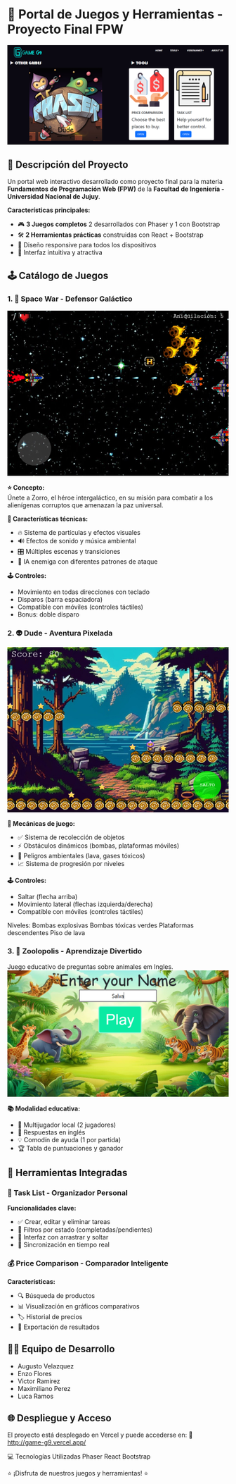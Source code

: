 # 🚀 Portal de Juegos y Herramientas - Proyecto Final FPW
![Banner del Proyecto](https://github.com/salvavelazquez/GameG9/blob/main/portada.PNG)
## 📌 Descripción del Proyecto

Un portal web interactivo desarrollado como proyecto final para la materia **Fundamentos de Programación Web (FPW)** de la **Facultad de Ingeniería - Universidad Nacional de Jujuy**.

**Características principales:**
- 🎮 **3 Juegos completos** 2 desarrollados con Phaser y 1 con Bootstrap
- 🛠️ **2 Herramientas prácticas** construidas con React + Bootstrap
- 📱 Diseño responsive para todos los dispositivos
- 🌈 Interfaz intuitiva y atractiva

## 🕹️ Catálogo de Juegos

### 1. 🚀 Space War - Defensor Galáctico
![Space War](https://github.com/salvavelazquez/GameG9/blob/main/SpaceWar.PNG)

**⭐ Concepto:**  
Únete a Zorro, el héroe intergaláctico, en su misión para combatir a los alienígenas corruptos que amenazan la paz universal.

**🎯 Características técnicas:**
- 🔥 Sistema de partículas y efectos visuales
- 🔊 Efectos de sonido y música ambiental
- 🎛️ Múltiples escenas y transiciones
- 👾 IA enemiga con diferentes patrones de ataque

**🕹️ Controles:**
- Movimiento en todas direcciones con teclado
- Disparos (barra espaciadora)
- Compatible con móviles (controles táctiles)
- Bonus: doble disparo

### 2. 👽 Dude - Aventura Pixelada
![Dude Game](https://github.com/salvavelazquez/GameG9/blob/main/Dude.PNG)

**🧩 Mecánicas de juego:**
- ✅ Sistema de recolección de objetos
- ⚡ Obstáculos dinámicos (bombas, plataformas móviles)
- 🌋 Peligros ambientales (lava, gases tóxicos)
- 📈 Sistema de progresión por niveles

**🕹️ Controles:**
- Saltar (flecha arriba)
- Movimiento lateral (flechas izquierda/derecha)
- Compatible con móviles (controles táctiles)

Niveles:
Bombas explosivas
Bombas tóxicas verdes
Plataformas descendentes
Piso de lava

### 3. 🦁 Zoolopolis - Aprendizaje Divertido
Juego educativo de preguntas sobre animales em Ingles.
 ![Zoolopolis](https://github.com/salvavelazquez/GameG9/blob/main/Zoolopolis.PNG)

**📚 Modalidad educativa:**
- 👥 Multijugador local (2 jugadores)
- 🐘 Respuestas en inglés
- 💡 Comodín de ayuda (1 por partida)
- 🏆 Tabla de puntuaciones y ganador

## 🧰 Herramientas Integradas

### 📝 Task List - Organizador Personal

**Funcionalidades clave:**
- ✅ Crear, editar y eliminar tareas
- 📅 Filtros por estado (completadas/pendientes)
- 🎨 Interfaz con arrastrar y soltar
- 📲 Sincronización en tiempo real

### 💰 Price Comparison - Comparador Inteligente

**Características:**
- 🔍 Búsqueda de productos
- 📊 Visualización en gráficos comparativos
- 🏷️ Historial de precios
- 📱 Exportación de resultados


## 👨‍💻 Equipo de Desarrollo
- Augusto Velazquez
- Enzo Flores
- Victor Ramirez
- Maximiliano Perez
- Luca Ramos

## 🌐 Despliegue y Acceso
El proyecto está desplegado en Vercel y puede accederse en:
🔗 http://game-g9.vercel.app/

💻 Tecnologías Utilizadas
Phaser
React
Bootstrap

⭐ ¡Disfruta de nuestros juegos y herramientas! ⭐

